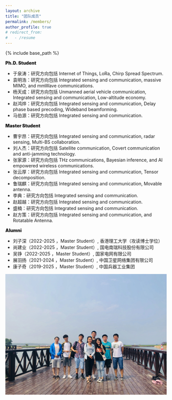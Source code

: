 ```yaml
---
layout: archive
title: "团队成员"
permalink: /members/
author_profile: true
# redirect_from:
#   - /resume
---
```


{% include base_path %}

<p style="font-weight: 900;">Ph.D. Student</p>
<ul>
    <li>于泉涛：研究方向包括 Internet of Things, LoRa, Chirp Spread Spectrum. </li>
    <li>袁明浩：研究方向包括 Integrated sensing and communication, massive MIMO, and mmWave communications. </li>
    <li>杨天成：研究方向包括 Unmanned aerial vehicle communication, Integrated sensing and communication, Low-altitude economy. </li>
    <li>赵鸿烨：研究方向包括 Integrated sensing and communication, Delay phase based precoding, Wideband beamforming. </li>
    <li>马伯源：研究方向包括 Integrated sensing and communication. </li>
</ul>


<p style="font-weight: 900;">Master Student</p>
<ul>
    <li>曹宇昂：研究方向包括  Integrated sensing and communication, radar sensing, Multi-BS collaboration. </li>
    <li>刘人杰：研究方向包括  Satellite communication, Covert communication and anti-jamming technology. </li>
    <li>张家源：研究方向包括 THz communications, Bayesian inference, and AI empowered wireless communications. </li>
    <li>张云厚：研究方向包括 Integrated sensing and communication, Tensor decomposition. </li>
    <li>鲁瑞麒：研究方向包括 Integrated sensing and communication, Movable antenna. </li>
    <li>李典：研究方向包括 Integrated sensing and communication. </li>
    <li>赵超越：研究方向包括 Integrated sensing and communication. </li>
    <li>盛楠：研究方向包括 Integrated sensing and communication. </li>
    <li>赵方策：研究方向包括 Integrated sensing and communication, and Rotatable Antenna. </li>   
</ul>


<p style="font-weight: 900;">Alumni</p>
<ul> 
    <li>刘子深（2022-2025 ，Master Student）, 香港理工大学（攻读博士学位） </li>
    <li>尚建业（2022-2025 ，Master Student）, 国电南瑞科技股份有限公司 </li> 
    <li>吴铮（2022-2025 ，Master Student）, 国家电网有限公司</li> 
    <li>展羽扬（2021-2024 ，Master Student）, 中国卫星网络集团有限公司 </li>  
    <li>康子奇（2019-2025 ，Master Student）, 中国兵器工业集团 </li> 
</ul>



<img src='../images/GroupPhoto.jpg'>